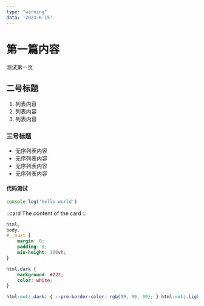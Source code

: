 ```yaml
---
type: "warning"
data: '2023-6-15'
---
```


# 第一篇内容 

测试第一页


## 二号标题
1. 列表内容
2. 列表内容
3. 列表内容


### 三号标题
- 无序列表内容
- 无序列表内容
- 无序列表内容
- 无序列表内容


#### 代码测试
```js
console.log('hello world')
```
::card
The content of the card
::


```css
html,
body,
#__nuxt {
    margin: 0;
    padding: 0;
    min-height: 100vh;
}

html.dark {
    background: #222;
    color: white;
}

html:not(.dark) { --pre-border-color: rgb(99, 99, 99); } html:not(.light) { --pre-border-color: #7a7a7a; }
```